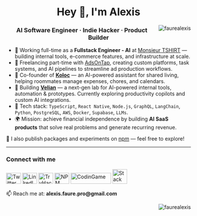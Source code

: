 <h1 align="center">Hey 👋, I'm Alexis</h1>
<img align="right" src="https://readme-stats-ochre-delta.vercel.app/api?username=faurealexis&show_icons=true&theme=tokyonight&locale=en&count_private=true" alt="faurealexis" />
<h3 align="center">AI Software Engineer · Indie Hacker · Product Builder</h3>

- 💼 Working full-time as a **Fullstack Engineer - AI** at [Monsieur TSHIRT](https://www.monsieurtshirt.com) — building internal tools, e-commerce features, and infrastructure at scale.
- 🧠 Freelancing part-time with [AdsOnTap](https://www.adsontap.io), creating custom platforms, task systems, and AI pipelines to streamline ad production workflows.
- 🚀 Co-founder of [**Koloc**](https://koloc.app) — an AI-powered assistant for shared living, helping roommates manage expenses, chores, and calendars.
- 🧪 Building [**Velian**](https://velian.io/?ref=gitbio) — a next-gen lab for AI-powered internal tools, automation & prototypes. Currently exploring productivity copilots and custom AI integrations.
- 🧰 Tech stack: `TypeScript`, `React Native`, `Node.js`, `GraphQL`, `LangChain`, `Python`, `PostgreSQL`, `AWS`, `Docker`, `Supabase`, `LLMs`.
- 🌍 Mission: achieve financial independence by building **AI SaaS products** that solve real problems and generate recurring revenue.

🧩 I also publish packages and experiments on [npm](https://www.npmjs.com/~6ela) — feel free to explore!

---

<h3 align="left">Connect with me</h3>

<p align="left">
  <a href="https://twitter.com/_0xalexis" target="blank"><img src="https://raw.githubusercontent.com/rahuldkjain/github-profile-readme-generator/master/src/images/icons/Social/twitter.svg" alt="Twitter" height="30" width="40" /></a>
  <a href="https://linkedin.com/in/faure-alexis" target="blank"><img src="https://raw.githubusercontent.com/rahuldkjain/github-profile-readme-generator/master/src/images/icons/Social/linked-in-alt.svg" alt="LinkedIn" height="30" width="40" /></a>
  <a href="https://tryhackme.com/p/0xAlexis" target="blank"><img src="https://assets.tryhackme.com/img/favicon.png" alt="TryHackMe" height="30" width="40" /></a>
  <a href="https://www.npmjs.com/~6ela" target="blank"><img src="https://cdn.worldvectorlogo.com/logos/npm-square-red-1.svg" alt="NPM" height="30" width="40"/></a>
  <a href="https://www.codingame.com/profile/a14e0fa0fa8527661fc9f3233e1829220962794" target="blank"><img src="https://logonoid.com/images/codingame-logo.png" alt="CodinGame" height="30" width="110"/></a>
  <a href="https://stackoverflow.com/users/19276371/alexis" target="blank"><img src="https://upload.wikimedia.org/wikipedia/commons/e/ef/Stack_Overflow_icon.svg" alt="Stack Overflow" height="40" width="40"/></a>
</p>

<p>📫 Reach me at: <strong>alexis.faure.pro@gmail.com</strong></p>

<img align="right" src="https://komarev.com/ghpvc/?username=faurealexis&label=Profile%20views&color=16c313&style=flat" alt="faurealexis" />
